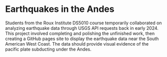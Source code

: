 # Earthquakes in the Andes
Students from the Roux Institute DS5010 course temporarily collaborated on analyzing earthquake data through USGS API requests back in early 2024. This project involved completing and polishing the unfinished work, then creating a GitHub pages site to display the earthquake data near the South American West Coast. The data should provide visual evidence of the pacific plate subducting under the Andes.